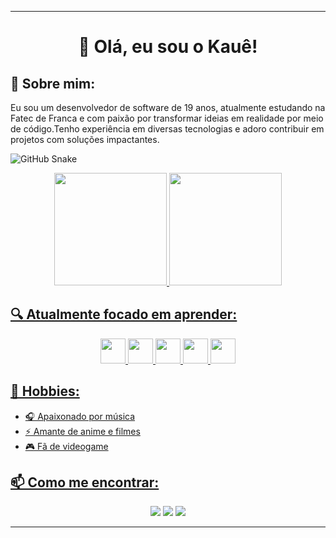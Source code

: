 
---

<div align="center">
  
  # 👋 Olá, eu sou o Kauê!

</div>

## 🚀 Sobre mim:
  Eu sou um desenvolvedor de software de 19 anos, atualmente estudando na Fatec de Franca e com paixão por transformar ideias em realidade por meio de código.Tenho experiência em diversas tecnologias e adoro contribuir em projetos com soluções impactantes.

![GitHub Snake](https://github.com/Kaue404/Readme.md/blob/output/github-contribution-grid-snake.svg)

<div align="center">
  <a href="https://github.com/Kaue404">
  <img loading="lazy" height="180em" src="https://github-readme-stats.vercel.app/api/top-langs/?username=Kaue404&layout=compact&langs_count=7&theme=dracula"/>
  <img loading="lazy" height="180em" src="https://github-readme-stats.vercel.app/api?username=Kaue404&show_icons=true&theme=dracula&include_all_commits=true&count_private=true"/>
</div>

## 🔍 Atualmente focado em aprender:
<div align="center">
  <img loading="lazy" src="https://cdn.jsdelivr.net/gh/devicons/devicon@latest/icons/javascript/javascript-original.svg" width="40" height="40"/>
  <img loading="lazy" src="https://cdn.jsdelivr.net/gh/devicons/devicon@latest/icons/typescript/typescript-original.svg" width="40" height="40"/>
  <img loading="lazy" src="https://cdn.jsdelivr.net/gh/devicons/devicon@latest/icons/mysql/mysql-plain-wordmark.svg" width="40" height="40"/>
  <img loading="lazy" src="https://cdn.jsdelivr.net/gh/devicons/devicon@latest/icons/react/react-original.svg" width="40" height="40"/>
  <img loading="lazy" src="https://cdn.jsdelivr.net/gh/devicons/devicon@latest/icons/docker/docker-plain.svg" width="40" height="40"/>
</div>

## 🎉 Hobbies:

  - 🎧 Apaixonado por música
  - ⚡️ Amante de anime e filmes
  - 🎮 Fã de videogame

<div>

## 📫 Como me encontrar:

</div>

<div align="center">
  <a href="https://www.instagram.com/jkaue_404/" target="_blank"><img loading="lazy" src="https://img.shields.io/badge/-Instagram-%23E4405F?style=for-the-badge&logo=instagram&logoColor=white" target="_blank"></a>
  <a href = "mailto:jkaue986@gmail.com"><img loading="lazy" src="https://img.shields.io/badge/Gmail-D14836?style=for-the-badge&logo=gmail&logoColor=white" target="_blank"></a>
  <a href="https://www.linkedin.com/in/kauê-josé-023220268" target="_blank"><img loading="lazy" src="https://img.shields.io/badge/-LinkedIn-%230077B5?style=for-the-badge&logo=linkedin&logoColor=white" target="_blank"></a>   
</div>

---
